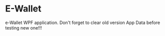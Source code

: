 # E-Wallet
e-Wallet WPF application.
Don't forget to clear old version App Data before testing new one!!!
